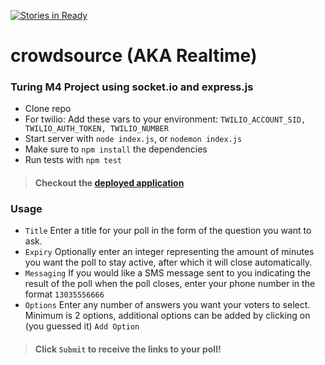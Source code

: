 [![Stories in Ready](https://badge.waffle.io/jasonpilz/crowdsource.png?label=ready&title=Ready)](https://waffle.io/jasonpilz/crowdsource)
# crowdsource (AKA Realtime)

### Turing M4 Project using socket.io and express.js

* Clone repo
* For twilio: Add these vars to your environment: `TWILIO_ACCOUNT_SID, TWILIO_AUTH_TOKEN, TWILIO_NUMBER`
* Start server with `node index.js`, or `nodemon index.js`
* Make sure to `npm install` the dependencies
* Run tests with `npm test`

>#### Checkout the [deployed application](https://turingcrowdsource.herokuapp.com/)

### Usage

* `Title` Enter a title for your poll in the form of the question you want to ask.
* `Expiry` Optionally enter an integer representing the amount of minutes you want the
poll to stay active, after which it will close automatically.
* `Messaging` If you would like a SMS message sent to you indicating the result
of the poll when the poll closes, enter your phone number in the format `13035556666`
* `Options` Enter any number of answers you want your voters to select. Minimum
is 2 options, additional options can be added by clicking on (you guessed it) `Add Option`

>#### Click `Submit` to receive the links to your poll!
